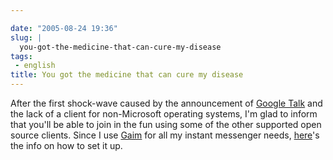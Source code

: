 ```yaml
---

date: "2005-08-24 19:36"
slug: |
  you-got-the-medicine-that-can-cure-my-disease
tags:
 - english
title: You got the medicine that can cure my disease
---
```


After the first shock-wave caused by the announcement of [Google
Talk](http://www.google.com/talk/) and the lack of a client for
non-Microsoft operating systems, I'm glad to inform that you'll be able
to join in the fun using some of the other supported open source
clients. Since I use [Gaim](http://gaim.sourceforge.net/) for all my
instant messenger needs,
[here](http://www.google.com/support/talk/bin/answer.py?answer=24073)\'s
the info on how to set it up.
